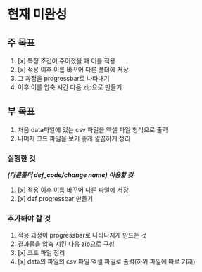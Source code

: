 # 현재 미완성

## 주 목표
1. [x] 특정 조건이 주어졌을 때 이를 적용
2. [x] 적용 이후 이름 바꾸어 다른 폴더에 저장
3.  그 과정을 progressbar로 나타내기
4.  이후 이를 압축 시킨 다음 zip으로 만들기

## 부 목표
1. 처음 data파일에 있는 csv 파일을 엑셀 파일 형식으로 출력
2. 나머지 코드 파일을 보기 좋게 깔끔하게 정리

### 실행한 것
***(다른폴더 def_code/change name) 이용할 것***
1.  [x] 적용 이후 이름 바꾸어 다른 파일에 저장 
2. [x] def progressbar 만들기


### 추가해야 할 것
1. 적용 과정이 progressbar로 나타나지게 만드는 것
2. 결과물을 압축 시킨 다음 zip으로 구성
3. [x] 코드 파일 정리
4. [x] data의 파일의 csv 파일 엑셀 파일로 출력(하위 파일에 따로 기재) 


